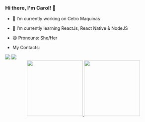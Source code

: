 ### Hi there, I'm Carol! 👋


- 🔭 I’m currently working on Cetro Maquinas
- 🌱 I’m currently learning ReactJs, React Native & NodeJS
- 😄 Pronouns: She/Her

- My Contacts:
<div> 
  <a href = "mailto:carolspicoloto@gmail.com"><img src="https://img.shields.io/badge/-Gmail-%23333?style=for-the-badge&logo=gmail&logoColor=white" target="_blank"></a>
  <a href="https://www.linkedin.com/in/carolinepicoloto/" target="_blank"><img src="https://img.shields.io/badge/-LinkedIn-%230077B5?style=for-the-badge&logo=linkedin&logoColor=white" target="_blank"></a> 
 
</div>

<div align="center">
  <a href="https://github.com/carolsouza">
  <img height="180em" src="https://github-readme-stats.vercel.app/api?username=carolsouza&show_icons=true&theme=dracula&include_all_commits=true&count_private=true"/>
  <img height="180em" src="https://github-readme-stats.vercel.app/api/top-langs/?username=carolsouza&layout=compact&langs_count=7&theme=dracula"/>
</div>

